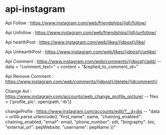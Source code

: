 # api-instagram

Api Follow : https://www.instagram.com/web/friendships/{id}/follow/

Api Unfollow : https://www.instagram.com/web/friendships/{id}/unfollow/

Api hearthPost : https://www.instagram.com/web/likes/{idpost}/like/

Api UnhearthPost : https://www.instagram.com/web/likes/{idpost}/unlike/

Api Comment : https://www.instagram.com/web/comments/{idpost}/add/ -- data = "comment_text=" + content + "&replied_to_comment_id="

Api Remove Comment : https://www.instagram.com/web/comments/{idpost}/delete/{idcomment}/

Change Avt : https://www.instagram.com/accounts/web_change_profile_picture/ -- files = {'profile_pic': open(path, 'rb')}

changeProfie : https://www.instagram.com/accounts/edit/?__d=dis -- "data = urllib.parse.urlencode({ "first_name": name, "chaining_enabled": chaining_enabled, "email": email, "phone_number": sdt, "biography": bio, "external_url": pepWebsite, "username": pepName })"
